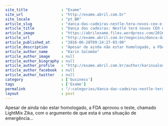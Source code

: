 ```yaml
---
site_title               : "Exame"
site_url                 : "http://exame.abril.com.br"
site_locale              : "pt_BR"
article_slug             : "danca-das-cadeiras-nestle-tera-novos-ceo-e-chairman-em-2017"
article_title            : "Dança das cadeiras: Nestlé terá novos CEO e chairman em 2017"
article_image            : "https://abrilexame.files.wordpress.com/2016/09/size_960_16_9_nestle50.jpg?quality=70&strip=all&w=960"
article_url              : "http://exame.abril.com.br/negocios/danca-das-cadeiras-nestle-tera-novos-ceo-e-chairman-em-2017/"
article_published_at     : "2016-06-28T09:24:27-03:00"
article_description      : "Apesar de ainda não estar homologado, a FDA aprovou o teste, chamado LightMix Zika, com o argumento de que esta é uma situação de emergência..."
article_author_name      : "Karin Salomão"
article_author_image     : null
article_author_biography : null
article_author_profile   : "http://exame.abril.com.br/author/karinsalomaoexame/"
article_author_facebook  : null
article_author_twitter   : null
category                 : ['business']
tags                     : ['Exame']
permalink                : "/:categories/danca-das-cadeiras-nestle-tera-novos-ceo-e-chairman-em-2017/"
layout                   : post
---
```


Apesar de ainda não estar homologado, a FDA aprovou o teste, chamado LightMix Zika, com o argumento de que esta é uma situação de emergência...
